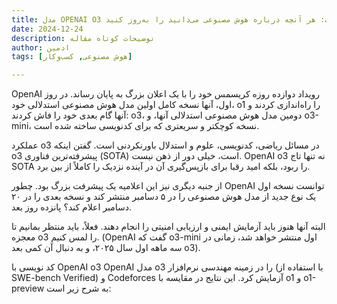 ```yaml
---
title: مدل OPENAI O3 پیامی از آینده است: هر آنچه درباره هوش مصنوعی می‌دانید را به‌روز کنید
date: 2024-12-24
description: توضیحات کوتاه مقاله
author: ادمین 
tags: [هوش مصنوعی, کسب‌وکار]

---
```


OpenAI رویداد دوازده روزه کریسمس خود را با یک اعلان بزرگ به پایان رساند. در روز اول، آنها نسخه کامل اولین مدل هوش مصنوعی استدلالی خود، o1 را راه‌اندازی کردند و آنها گام بعدی خود را فاش کردند: o3، دومین مدل هوش مصنوعی استدلالی آنها، و o3-mini، نسخه کوچکتر و سریعتری که برای کدنویسی ساخته شده است.

عملکرد o3 در مسائل ریاضی، کدنویسی، علوم و استدلال باورنکردنی است. گفتن اینکه o3 پیشرفته‌ترین فناوری (SOTA) است، خیلی دور از ذهن نیست.  OpenAI o3 نه تنها تاج SOTA را ربود، بلکه امید رقبا برای بازپس‌گیری آن در آینده نزدیک را کاملاً از بین برد.

از جنبه دیگری نیز این اعلامیه یک پیشرفت بزرگ بود. چطور OpenAI توانست نسخه اول یک نوع جدید از مدل هوش مصنوعی را در ۵ دسامبر منتشر کند و نسخه بعدی را در ۲۰ دسامبر اعلام کند؟ پانزده روز بعد.

البته آنها هنوز باید آزمایش ایمنی و ارزیابی امنیتی را انجام دهند. فعلاً، باید منتظر بمانیم تا معجزه o3 را لمس کنیم. (OpenAI گفت که o3-mini اول منتشر خواهد شد، زمانی در سه ماهه اول سال ۲۰۲۵، و به دنبال آن کمی بعد o3).

کد نویسی با OpenAI o3
OpenAI مدل o3 را در زمینه مهندسی نرم‌افزار (با استفاده از SWE-bench Verified) و Codeforces آزمایش کرد. این نتایج در مقایسه با o1 و o1-preview به شرح زیر است: